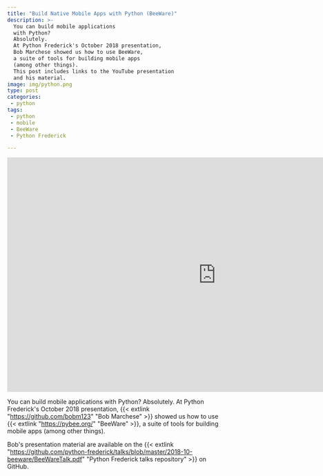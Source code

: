 ```yaml
---
title: "Build Native Mobile Apps with Python (BeeWare)"
description: >-
  You can build mobile applications
  with Python?
  Absolutely.
  At Python Frederick's October 2018 presentation,
  Bob Marchese showed us how to use BeeWare,
  a suite of tools for building mobile apps
  (among other things).
  This post includes links to the YouTube presentation
  and his material.
image: img/python.png
type: post
categories:
 - python
tags:
 - python
 - mobile
 - BeeWare
 - Python Frederick

---
```


<iframe width="966" height="543" src="https://www.youtube.com/embed/tyh165h_PhU" frameborder="0" allow="encrypted-media" allowfullscreen></iframe>

You can build mobile applications
with Python?
Absolutely.
At Python Frederick's October 2018 presentation,
{{< extlink "https://github.com/bobm123" "Bob Marchese" >}}
showed us how to use
{{< extlink "https://pybee.org/" "BeeWare" >}},
a suite of tools for building mobile apps
(among other things).

Bob's presentation material are available
on the
{{< extlink "https://github.com/python-frederick/talks/blob/master/2018-10-beeware/BeeWareTalk.pdf" "Python Frederick talks repository" >}}
on GitHub.
